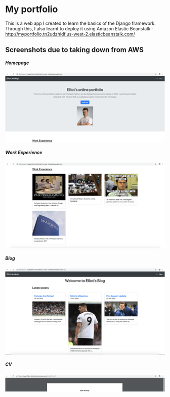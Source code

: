 # My portfolio

This is a web app I created to learn the basics of the Django framework. Through this, I also learnt to deploy it using Amazon Elastic Beanstalk - http://myportfolio.tn2udzhidf.us-west-2.elasticbeanstalk.com/

## Screenshots due to taking down from AWS

##### Homepage
![Homepage](myportfolio/static/homepage.png)

##### Work Experience
![WorkExperience](myportfolio/static/work-experience.png)

##### Blog
![Blog](myportfolio/static/blog.png)

##### CV
![CV](myportfolio/static/CV-pdf.png)
